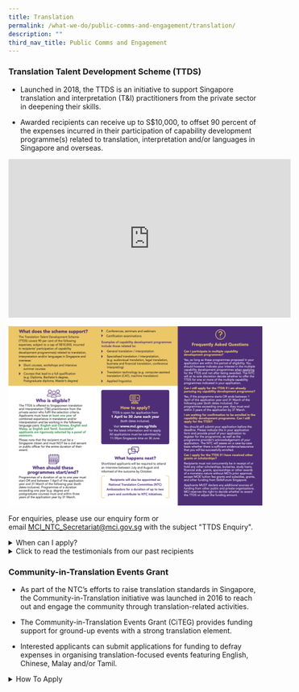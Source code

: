 ```yaml
---
title: Translation
permalink: /what-we-do/public-comms-and-engagement/translation/
description: ""
third_nav_title: Public Comms and Engagement
---
```

### Translation Talent Development Scheme (TTDS)

* Launched in 2018, the TTDS is an initiative to support Singapore translation and interpretation (T&amp;I) practitioners from the private sector in deepening their skills. 

* Awarded recipients can receive up to S$10,000, to offset 90 percent of the expenses incurred in their participation of capability development programme(s) related to translation, interpretation and/or languages in Singapore and overseas. 

<iframe allowfullscreen="" allow="accelerometer; autoplay; clipboard-write; encrypted-media; gyroscope; picture-in-picture; web-share" frameborder="0" title="YouTube video player" src="https://www.youtube.com/embed/fnbfRZbJQto" height="315" width="560"></iframe>

![](/images/TD/ttds%20brochure.png)

For enquiries, please use our&nbsp;enquiry form&nbsp;or email&nbsp;[MCI_NTC_Secretariat@mci.gov.sg](mailto:MCI_NTC_Secretariat@mci.gov.sg)&nbsp;with the subject "TTDS Enquiry".

<style>  
  /* Styling for the accordion container */  
  details {  
    border: 1px solid #ccc;  
    background-color: #f9f9f9;  
    border-radius: 4px;  
    padding: 10px;  
    margin-bottom: 10px;  
  }  
  
  /* Styling for the accordion header */  
  summary {  
    font-weight: bold;  
    cursor: pointer;  
  }  
</style>  
  
<details>  
&nbsp; <summary>When can I apply?</summary>
	
Applications are now open from 1 April 2023 to 30&nbsp;June 2023 (both dates inclusive).	
	
**How do I apply?**

Step 1: To apply, please prepare the following documents for submission in a single ZIP archive (max file size 7MB):
	
i. Completed Capability Development Plan Form<br>
ii. Curriculum vitae<br>
iii. Proof of enrolment (e.g. letter of acceptance / matriculation) OR application (e.g. application acknowledgement emails) OR awaiting confirmation / invitation (e.g. registration emails) from the programme provider of each programme OR planning to apply for upcoming programmes (screenshots of programme details stating the application period if it has yet to commence)<br>
iv. Translation portfolio with non-confidential items (for translation practitioners) and/or testimonials from clients (for both translation and interpretation practitioners)<br>

Step 2:&nbsp;Complete the online application form&nbsp;here&nbsp;and submit your supporting documents from Step 1. Please note that incomplete forms cannot be saved as drafts, and you will have to complete the entire form once you start.

All applications must reach the NTC Secretariat by 2359hrs Singapore time on 30 June 2023. Applications received after this closing date and time shall be disqualified.&nbsp;

The NTC Secretariat also reserves the right to disqualify applicants who fail to complete any form(s) and/or provide any document(s) required in their application.

**What happens next?**

Shortlisted applicants will be required to attend an interview between July and August and informed of the outcome by October.

Recipients will be appointed as National Translation Committee (NTC) Ambassadors for a duration of up to two years and required to contribute their expertise to NTC initiatives.

All applications are rigorously assessed by our panel of assessors. Only applicants who are shortlisted and clear the final interview will be selected for award.
	
</details>

<details>  
&nbsp; <summary>Click to read the testimonials from our past recipients</summary>  
&nbsp;  
    ![](/images/TD/ttds%20testimonial%20image%201.png)
![](/images/TD/ttds%20testimonial%20image%202.png)
![](/images/TD/ttds%20testimonial%20image%203.png)
![](/images/TD/ttds%20testimonial%20image%204.png)
![](/images/TD/ttds%20testimonial%20image%205.png)
![](/images/TD/ttds%20testimonial%20image%206.png)
</details>

### Community-in-Translation Events Grant

* As part of the NTC’s efforts to raise translation standards in Singapore, the Community-in-Translation initiative was launched in 2016 to reach out and engage the community through translation-related activities.

* The Community-in-Translation Events Grant (CiTEG) provides funding support for ground-up events with a strong translation element.&nbsp;

* Interested applicants can submit applications for funding to defray expenses in organising translation-focused events featuring English, Chinese, Malay and/or Tamil.

<style>  
  /* Styling for the accordion container */  
  details {  
    border: 1px solid #ccc;  
    background-color: #f9f9f9;  
    border-radius: 4px;  
    padding: 10px;  
    margin-bottom: 10px;  
  }  
  
  /* Styling for the accordion header */  
  summary {  
    font-weight: bold;  
    cursor: pointer;  
  }  
</style>  
  
<details>  
 <summary>How To Apply</summary>  

	
Each applicant can submit only one application per cycle. Late submissions will not be entertained.

Applicants may send the completed [Application Form](/files/Translation/citeg%20application%20form%20(updated%2030%20apr%202021).pdf), together with all relevant supporting documents via the submission form at [https://go.gov.sg/citeg-submit](https://go.gov.sg/citeg-submit).

Applicants can expect to be notified of their application outcome within two months of application submission. For more information, please refer to: 
	


</details>